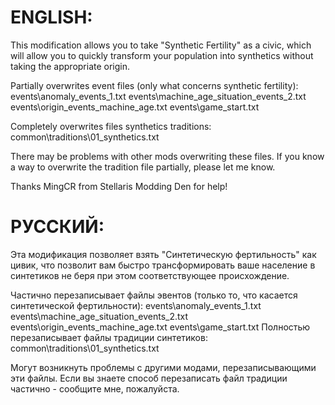 # ENGLISH:

This modification allows you to take "Synthetic Fertility" as a civic, which will allow you to quickly transform your population into synthetics without taking the appropriate origin.

Partially overwrites event files (only what concerns synthetic fertility):
events\anomaly_events_1.txt
events\machine_age_situation_events_2.txt
events\origin_events_machine_age.txt
events\game_start.txt

Completely overwrites files synthetics traditions:
common\traditions\01_synthetics.txt

There may be problems with other mods overwriting these files.
If you know a way to overwrite the tradition file partially, please let me know.

Thanks MingCR from Stellaris Modding Den for help!

# РУССКИЙ:

Эта модификация позволяет взять "Синтетическую фертильность" как цивик, что позволит вам быстро трансформировать ваше население в синтетиков не беря при этом соответствующее происхождение.

Частично перезаписывает файлы эвентов (только то, что касается синтетической фертильности):
events\anomaly_events_1.txt
events\machine_age_situation_events_2.txt
events\origin_events_machine_age.txt
events\game_start.txt
Полностью перезаписывает файлы традиции синтетиков:
common\traditions\01_synthetics.txt

Могут возникнуть проблемы с другими модами, перезаписывающими эти файлы.
Если вы знаете способ перезаписать файл традиции частично - сообщите мне, пожалуйста. 